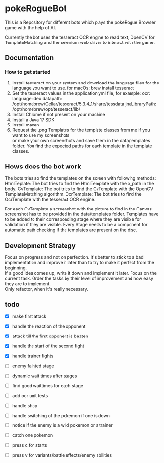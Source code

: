 # pokeRogueBot
This is a Repository for different bots which plays the pokeRogue Browser game with the help of AI.  

Currently the bot uses the tesseract OCR engine to read text, OpenCV for TemplateMatching and the selenium web driver to interact with the game.

## Documentation

### How to get started
1. Install tesseract on your system and download the language files for the language you want to use.
for macOs:
brew install tesseract
2. Set the tesseract values in the application.yml file, for example:
   ocr:
   language: deu
   datapath: /opt/homebrew/Cellar/tesseract/5.3.4_1/share/tessdata
   jnaLibraryPath: /opt/homebrew/opt/tesseract/lib/
3. Install Chrome if not present on your machine
2. Install a Java 17 SDK
3. Install maven
4. Request the .png Templates for the template classes from me if you want to use my screenshots  
or make your own screenshots and save them in the data/templates folder. You find the expected paths for each template in the template classes.

## Hows does the bot work
The bots tries so find the templates on the screen with following methods:
HtmlTeplate: The bot tries to find the HtmlTemplate with the x_path in the body.
CvTemplate: The bot tries to find the CvTemplate with the OpenCV TemplateMatching algorithm.
OcrTemplate: The bot tries to find the OcrTemplate with the tesseract OCR engine.

For each CvTemplate a screenshot with the picture to find in the Canvas screenshot has to be provided in the data/templates folder.
Templates have to be added to their corresponding stage where they are visible for validation if they are visible.
Every Stage needs to be a component for automatic path checking if the templates are present on the disc.  

## Development Strategy
Focus on progress and not on perfection. It's better to stick to a bad implementation and improve it later than to try to make it perfect from the beginning.  
If a good idea comes up, write it down and implement it later. Focus on the current task. Order the tasks by their level of improvement and how easy they are to implement.  
Only refactor, when it's really necessary.

## todo
- [x] make first attack
- [x] handle the reaction of the opponent
- [x] attack till the first opponent is beaten
- [x] handle the start of the second fight
- [x] handle trainer fights
- [ ] enemy fainted stage
- [ ] dynamic wait times after stages
- [ ] find good waittimes for each stage
- [ ] add ocr unit tests
- [ ] handle shop
- [ ] handle switching of the pokemon if one is down
- [ ] notice if the enemy is a wild pokemon or a trainer
- [ ] catch one pokemon
- [ ] press c for starts
- [ ] press v for variants/battle effects/enemy abilities


   

